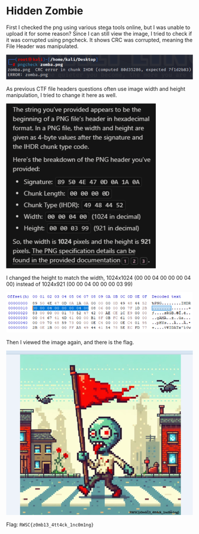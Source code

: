 # Hidden Zombie

First I checked the png using various stega tools online, but I was unable to upload it for some
reason? Since I can still view the image, I tried to check if it was corrupted using pngcheck. It
shows CRC was corrupted, meaning the File Header was manipulated.

![image](https://github.com/ReikuzoSennin/CTF-Writeups/blob/main/assets/hiddenzombie1.png)

As previous CTF file headers questions often use image width and height manipulation, I tried to
change it here as well.

![image](https://github.com/ReikuzoSennin/CTF-Writeups/blob/main/assets/hiddenzombie2.png)

I changed the height to match the width, 1024x1024 (00 00 04 00 00 00 04 00) instead of 1024x921 (00 00 04 00 00 00 03 99)

![image](https://github.com/ReikuzoSennin/CTF-Writeups/blob/main/assets/hiddenzombie3.png)

Then I viewed the image again, and there is the flag.

![image](https://github.com/ReikuzoSennin/CTF-Writeups/blob/main/assets/hiddenzombie4.png)

Flag: ```RWSC{z0mb13_4tt4ck_1nc0m1ng}```
